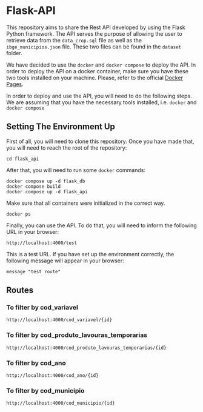 # Flask-API

This repository aims to share the Rest API developed by using the Flask Python framework.
The API serves the purpose of allowing the user to retrieve data from the `data_crop.sql` file as well as
the `ibge_municipios.json` file. These two files can be found in the `dataset` folder.

We have decided to use the `docker` and `docker compose` to deploy the API. In order to deploy the API on a docker container,
make sure you have these two tools installed on your machine. Please, refer to the official [Docker Pages](https://docs.docker.com/compose/install/).

In order to deploy and use the API, you will need to do the following steps. We are assuming that you have the necessary tools installed,
i.e. `docker` and `docker compose`

## Setting The Environment Up

First of all, you will need to clone this repository. Once you have made that, you will need to reach the root of the
repository:

```
cd flask_api
```

After that, you will need to run some `docker` commands:

```
docker compose up -d flask_db
docker compose build
docker compose up -d flask_api
```

Make sure that all containers were initialized in the correct way.

```
docker ps
```

Finally, you can use the API. To do that, you will need to inform the following URL in your browser:

```
http://localhost:4000/test
```

This is a test URL. If you have set up the environment correctly, the following message will appear in your browser:

```
message	"test route"
```

## Routes

### To filter by cod_variavel

```
http://localhost:4000/cod_variavel/{id}
```

### To filter by cod_produto_lavouras_temporarias

```
http://localhost:4000/cod_produto_lavouras_temporarias/{id}
```

### To filter by cod_ano

```
http://localhost:4000/cod_ano/{id}
```

### To filter by cod_municipio

```
http://localhost:4000/cod_municipio/{id}
```
